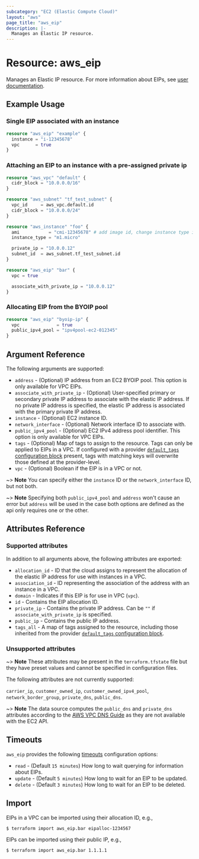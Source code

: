 ```yaml
---
subcategory: "EC2 (Elastic Compute Cloud)"
layout: "aws"
page_title: "aws_eip"
description: |-
  Manages an Elastic IP resource.
---
```


[default-tags]: https://www.terraform.io/docs/providers/aws/index.html#default_tags-configuration-block
[elastic-ips]: https://docs.cloud.croc.ru/en/services/networks/addresses/operations.html
[timeouts]: https://www.terraform.io/docs/configuration/blocks/resources/syntax.html#operation-timeouts

# Resource: aws_eip

Manages an Elastic IP resource.
For more information about EIPs, see [user documentation][elastic-ips].

## Example Usage

### Single EIP associated with an instance

```terraform
resource "aws_eip" "example" {
  instance = "i-12345678"
  vpc      = true
}
```

### Attaching an EIP to an instance with a pre-assigned private ip

```terraform
resource "aws_vpc" "default" {
  cidr_block = "10.0.0.0/16"
}

resource "aws_subnet" "tf_test_subnet" {
  vpc_id     = aws_vpc.default.id
  cidr_block = "10.0.0.0/24"
}

resource "aws_instance" "foo" {
  ami           = "cmi-12345678" # add image id, change instance type if needed
  instance_type = "m1.micro"

  private_ip = "10.0.0.12"
  subnet_id  = aws_subnet.tf_test_subnet.id
}

resource "aws_eip" "bar" {
  vpc = true

  associate_with_private_ip = "10.0.0.12"
}
```

### Allocating EIP from the BYOIP pool

```terraform
resource "aws_eip" "byoip-ip" {
  vpc              = true
  public_ipv4_pool = "ipv4pool-ec2-012345"
}
```

## Argument Reference

The following arguments are supported:

* `address` - (Optional) IP address from an EC2 BYOIP pool. This option is only available for VPC EIPs.
* `associate_with_private_ip` - (Optional) User-specified primary or secondary private IP address to associate with the elastic IP address.
  If no private IP address is specified, the elastic IP address is associated with the primary private IP address.
* `instance` - (Optional) EC2 instance ID.
* `network_interface` - (Optional) Network interface ID to associate with.
* `public_ipv4_pool` - (Optional) EC2 IPv4 address pool identifier. This option is only available for VPC EIPs.
* `tags` - (Optional) Map of tags to assign to the resource. Tags can only be applied to EIPs in a VPC. If configured with a provider [`default_tags` configuration block][default-tags] present, tags with matching keys will overwrite those defined at the provider-level.
* `vpc` - (Optional) Boolean if the EIP is in a VPC or not.

~> **Note** You can specify either the `instance` ID or the `network_interface` ID, but not both.

~> **Note** Specifying both `public_ipv4_pool` and `address` won't cause an error but `address` will be used in the
case both options are defined as the api only requires one or the other.

## Attributes Reference

### Supported attributes

In addition to all arguments above, the following attributes are exported:

* `allocation_id` - ID that the cloud assigns to represent the allocation of the elastic IP address for use with instances in a VPC.
* `association_id` - ID representing the association of the address with an instance in a VPC.
* `domain` - Indicates if this EIP is for use in VPC (`vpc`).
* `id` - Contains the EIP allocation ID.
* `private_ip` - Contains the private IP address. Can be `""` if `associate_with_private_ip` is specified.
* `public_ip` - Contains the public IP address.
* `tags_all` - A map of tags assigned to the resource, including those inherited from the provider [`default_tags` configuration block][default-tags].

### Unsupported attributes

~> **Note** These attributes may be present in the `terraform.tfstate` file but they have preset values and cannot be specified in configuration files.

The following attributes are not currently supported:

`carrier_ip`, `customer_owned_ip`, `customer_owned_ipv4_pool`, `network_border_group`, `private_dns`, `public_dns`.

~> **Note** The data source computes the `public_dns` and `private_dns` attributes according to the [AWS VPC DNS Guide](https://docs.aws.amazon.com/vpc/latest/userguide/vpc-dns.html#vpc-dns-hostnames) as they are not available with the EC2 API.

## Timeouts

`aws_eip` provides the following [timeouts] configuration options:

- `read` - (Default `15 minutes`) How long to wait querying for information about EIPs.
- `update` - (Default `5 minutes`) How long to wait for an EIP to be updated.
- `delete` - (Default `3 minutes`) How long to wait for an EIP to be deleted.

## Import

EIPs in a VPC can be imported using their allocation ID, e.g.,

```
$ terraform import aws_eip.bar eipalloc-1234567
```

EIPs can be imported using their public IP, e.g.,

```
$ terraform import aws_eip.bar 1.1.1.1
```
